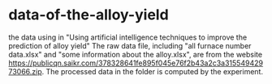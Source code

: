 # data-of-the-alloy-yield
the data using in "Using artificial intelligence techniques to improve the prediction of alloy yield"
The raw data file, including "all furnace number data.xlsx" and "some information about the alloy.xlsx", are from the website https://publicqn.saikr.com/378328641fe895f045e76f2b43a2c3a31554942973066.zip.
The processed data in the folder is computed by the experiment.
